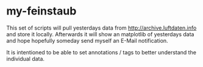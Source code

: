 # my-feinstaub

This set of scripts will pull yesterdays data from http://archive.luftdaten.info
and store it locally. Afterwards it will show an matplotlib of yesterdays data and
hope hopefully someday send myself an E-Mail notification.

It is intentioned to be able to set annotations / tags to better understand the
individual data. 
